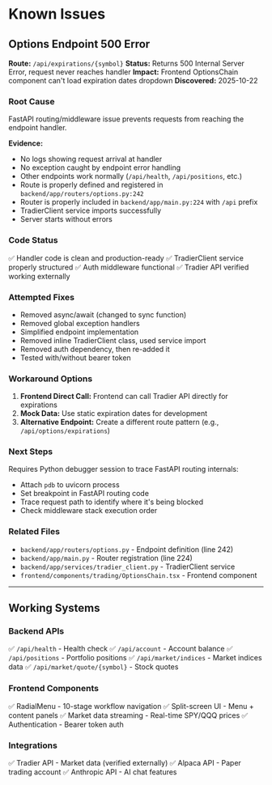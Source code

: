 # Known Issues

## Options Endpoint 500 Error

**Route:** `/api/expirations/{symbol}`
**Status:** Returns 500 Internal Server Error, request never reaches handler
**Impact:** Frontend OptionsChain component can't load expiration dates dropdown
**Discovered:** 2025-10-22

### Root Cause
FastAPI routing/middleware issue prevents requests from reaching the endpoint handler.

**Evidence:**
- No logs showing request arrival at handler
- No exception caught by endpoint error handling
- Other endpoints work normally (`/api/health`, `/api/positions`, etc.)
- Route is properly defined and registered in `backend/app/routers/options.py:242`
- Router is properly included in `backend/app/main.py:224` with `/api` prefix
- TradierClient service imports successfully
- Server starts without errors

### Code Status
✅ Handler code is clean and production-ready
✅ TradierClient service properly structured
✅ Auth middleware functional
✅ Tradier API verified working externally

### Attempted Fixes
- Removed async/await (changed to sync function)
- Removed global exception handlers
- Simplified endpoint implementation
- Removed inline TradierClient class, used service import
- Removed auth dependency, then re-added it
- Tested with/without bearer token

### Workaround Options
1. **Frontend Direct Call:** Frontend can call Tradier API directly for expirations
2. **Mock Data:** Use static expiration dates for development
3. **Alternative Endpoint:** Create a different route pattern (e.g., `/api/options/expirations`)

### Next Steps
Requires Python debugger session to trace FastAPI routing internals:
- Attach `pdb` to uvicorn process
- Set breakpoint in FastAPI routing code
- Trace request path to identify where it's being blocked
- Check middleware stack execution order

### Related Files
- `backend/app/routers/options.py` - Endpoint definition (line 242)
- `backend/app/main.py` - Router registration (line 224)
- `backend/app/services/tradier_client.py` - TradierClient service
- `frontend/components/trading/OptionsChain.tsx` - Frontend component

---

## Working Systems

### Backend APIs
✅ `/api/health` - Health check
✅ `/api/account` - Account balance
✅ `/api/positions` - Portfolio positions
✅ `/api/market/indices` - Market indices data
✅ `/api/market/quote/{symbol}` - Stock quotes

### Frontend Components
✅ RadialMenu - 10-stage workflow navigation
✅ Split-screen UI - Menu + content panels
✅ Market data streaming - Real-time SPY/QQQ prices
✅ Authentication - Bearer token auth

### Integrations
✅ Tradier API - Market data (verified externally)
✅ Alpaca API - Paper trading account
✅ Anthropic API - AI chat features
